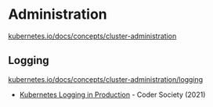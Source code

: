 # Administration

[kubernetes.io/docs/concepts/cluster-administration](https://kubernetes.io/docs/concepts/cluster-administration/)

## Logging

[kubernetes.io/docs/concepts/cluster-administration/logging](https://kubernetes.io/docs/concepts/cluster-administration/logging/)

- [Kubernetes Logging in Production](https://codersociety.com/blog/articles/kubernetes-logging) - Coder Society (2021)
